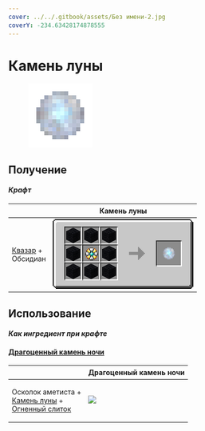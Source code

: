 ```yaml
---
cover: ../../.gitbook/assets/Без имени-2.jpg
coverY: -234.63428174878555
---
```


# Камень луны

<figure><img src="../../.gitbook/assets/moonstone_128.png" alt=""><figcaption></figcaption></figure>

## Получение

#### _Крафт_

| ㅤ                                                     |  Камень луны                             |
| ----------------------------------------------------- | ---------------------------------------- |
| <p><a href="catalyst.md">Квазар</a> +<br>Обсидиан</p> | ![](../../.gitbook/assets/moonstone.png) |

## Использование

#### _Как ингредиент при крафте_

#### [Драгоценный камень ночи](perk_gem_night.md)

| ㅤ                                                                                                                       |  Драгоценный камень ночи                        |
| ----------------------------------------------------------------------------------------------------------------------- | ----------------------------------------------- |
| <p>Осколок аметиста +<br><a href="moonstone.md">Камень луны</a> +<br><a href="fireite_ingot.md">Огненный слиток</a></p> | ![](../../.gitbook/assets/perk\_gem\_night.png) |

